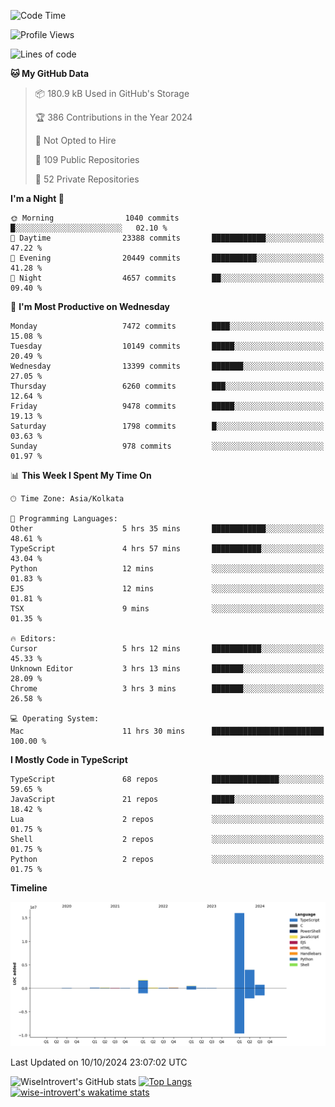 <!--START_SECTION:waka-->
![Code Time](http://img.shields.io/badge/Code%20Time-1%2C655%20hrs%2024%20mins-blue)

![Profile Views](http://img.shields.io/badge/Profile%20Views-4-blue)

![Lines of code](https://img.shields.io/badge/From%20Hello%20World%20I%27ve%20Written-23.6%20million%20lines%20of%20code-blue)

**🐱 My GitHub Data** 

> 📦 180.9 kB Used in GitHub's Storage 
 > 
> 🏆 386 Contributions in the Year 2024
 > 
> 🚫 Not Opted to Hire
 > 
> 📜 109 Public Repositories 
 > 
> 🔑 52 Private Repositories 
 > 
**I'm a Night 🦉** 

```text
🌞 Morning                1040 commits        █░░░░░░░░░░░░░░░░░░░░░░░░   02.10 % 
🌆 Daytime                23388 commits       ████████████░░░░░░░░░░░░░   47.22 % 
🌃 Evening                20449 commits       ██████████░░░░░░░░░░░░░░░   41.28 % 
🌙 Night                  4657 commits        ██░░░░░░░░░░░░░░░░░░░░░░░   09.40 % 
```
📅 **I'm Most Productive on Wednesday** 

```text
Monday                   7472 commits        ████░░░░░░░░░░░░░░░░░░░░░   15.08 % 
Tuesday                  10149 commits       █████░░░░░░░░░░░░░░░░░░░░   20.49 % 
Wednesday                13399 commits       ███████░░░░░░░░░░░░░░░░░░   27.05 % 
Thursday                 6260 commits        ███░░░░░░░░░░░░░░░░░░░░░░   12.64 % 
Friday                   9478 commits        █████░░░░░░░░░░░░░░░░░░░░   19.13 % 
Saturday                 1798 commits        █░░░░░░░░░░░░░░░░░░░░░░░░   03.63 % 
Sunday                   978 commits         ░░░░░░░░░░░░░░░░░░░░░░░░░   01.97 % 
```


📊 **This Week I Spent My Time On** 

```text
🕑︎ Time Zone: Asia/Kolkata

💬 Programming Languages: 
Other                    5 hrs 35 mins       ████████████░░░░░░░░░░░░░   48.61 % 
TypeScript               4 hrs 57 mins       ███████████░░░░░░░░░░░░░░   43.04 % 
Python                   12 mins             ░░░░░░░░░░░░░░░░░░░░░░░░░   01.83 % 
EJS                      12 mins             ░░░░░░░░░░░░░░░░░░░░░░░░░   01.81 % 
TSX                      9 mins              ░░░░░░░░░░░░░░░░░░░░░░░░░   01.35 % 

🔥 Editors: 
Cursor                   5 hrs 12 mins       ███████████░░░░░░░░░░░░░░   45.33 % 
Unknown Editor           3 hrs 13 mins       ███████░░░░░░░░░░░░░░░░░░   28.09 % 
Chrome                   3 hrs 3 mins        ███████░░░░░░░░░░░░░░░░░░   26.58 % 

💻 Operating System: 
Mac                      11 hrs 30 mins      █████████████████████████   100.00 % 
```

**I Mostly Code in TypeScript** 

```text
TypeScript               68 repos            ███████████████░░░░░░░░░░   59.65 % 
JavaScript               21 repos            █████░░░░░░░░░░░░░░░░░░░░   18.42 % 
Lua                      2 repos             ░░░░░░░░░░░░░░░░░░░░░░░░░   01.75 % 
Shell                    2 repos             ░░░░░░░░░░░░░░░░░░░░░░░░░   01.75 % 
Python                   2 repos             ░░░░░░░░░░░░░░░░░░░░░░░░░   01.75 % 
```



**Timeline**

![Lines of Code chart](https://raw.githubusercontent.com/wise-introvert/wise-introvert/master/assets/bar_graph.png)


 Last Updated on 10/10/2024 23:07:02 UTC
<!--END_SECTION:waka-->

![WiseIntrovert's GitHub stats](https://github-readme-stats.vercel.app/api?username=wise-introvert&count_private=true&show_icons=true)
[![Top Langs](https://github-readme-stats.vercel.app/api/top-langs/?username=wise-introvert&langs_count=10)](https://github.com/anuraghazra/github-readme-stats)
[![wise-introvert's wakatime stats](https://github-readme-stats.vercel.app/api/wakatime?username=wiseintrovert)](https://github.com/anuraghazra/github-readme-stats)
